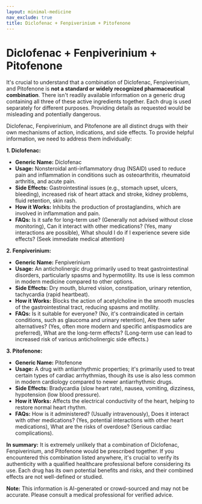 ```yaml
---
layout: minimal-medicine
nav_exclude: true
title: Diclofenac + Fenpiverinium + Pitofenone
---
```


# Diclofenac + Fenpiverinium + Pitofenone

It's crucial to understand that a combination of Diclofenac, Fenpiverinium, and Pitofenone is **not a standard or widely recognized pharmaceutical combination**.  There isn't readily available information on a generic drug containing all three of these active ingredients together.  Each drug is used separately for different purposes.  Providing details as requested would be misleading and potentially dangerous.

Diclofenac, Fenpiverinium, and Pitofenone are all distinct drugs with their own mechanisms of action, indications, and side effects.  To provide helpful information, we need to address them individually:

**1. Diclofenac:**

* **Generic Name:** Diclofenac
* **Usage:** Nonsteroidal anti-inflammatory drug (NSAID) used to reduce pain and inflammation in conditions such as osteoarthritis, rheumatoid arthritis, and acute pain.
* **Side Effects:**  Gastrointestinal issues (e.g., stomach upset, ulcers, bleeding), increased risk of heart attack and stroke, kidney problems, fluid retention, skin rash.
* **How it Works:** Inhibits the production of prostaglandins, which are involved in inflammation and pain.
* **FAQs:**  Is it safe for long-term use? (Generally not advised without close monitoring), Can it interact with other medications? (Yes, many interactions are possible), What should I do if I experience severe side effects? (Seek immediate medical attention)


**2. Fenpiverinium:**

* **Generic Name:** Fenpiverinium
* **Usage:** An anticholinergic drug primarily used to treat gastrointestinal disorders, particularly spasms and hypermotility.  Its use is less common in modern medicine compared to other options.
* **Side Effects:** Dry mouth, blurred vision, constipation, urinary retention, tachycardia (rapid heartbeat).
* **How it Works:** Blocks the action of acetylcholine in the smooth muscles of the gastrointestinal tract, reducing spasms and motility.
* **FAQs:** Is it suitable for everyone? (No, it's contraindicated in certain conditions, such as glaucoma and urinary retention),  Are there safer alternatives? (Yes, often more modern and specific antispasmodics are preferred), What are the long-term effects? (Long-term use can lead to increased risk of various anticholinergic side effects.)


**3. Pitofenone:**

* **Generic Name:** Pitofenone
* **Usage:**  A drug with antiarrhythmic properties; it's primarily used to treat certain types of cardiac arrhythmias, though its use is also less common in modern cardiology compared to newer antiarrhythmic drugs.
* **Side Effects:**  Bradycardia (slow heart rate), nausea, vomiting, dizziness, hypotension (low blood pressure).
* **How it Works:** Affects the electrical conductivity of the heart, helping to restore normal heart rhythm.
* **FAQs:**  How is it administered? (Usually intravenously), Does it interact with other medications? (Yes, potential interactions with other heart medications), What are the risks of overdose? (Serious cardiac complications).


**In summary:**  It is extremely unlikely that a combination of Diclofenac, Fenpiverinium, and Pitofenone would be prescribed together.  If you encountered this combination listed anywhere, it's crucial to verify its authenticity with a qualified healthcare professional before considering its use.  Each drug has its own potential benefits and risks, and their combined effects are not well-defined or studied.


**Note:** This information is AI-generated or crowd-sourced and may not be accurate. Please consult a medical professional for verified advice.